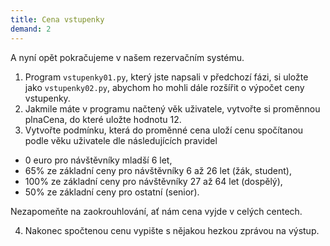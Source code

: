 ```yaml
---  
title: Cena vstupenky  
demand: 2
---  
```


A nyní opět pokračujeme v našem rezervačním systému.

1. Program `vstupenky01.py`, který jste napsali v předchozí fázi, si uložte jako `vstupenky02.py`, abychom ho mohli dále rozšířit o výpočet ceny vstupenky.
2. Jakmile máte v programu načtený věk uživatele, vytvořte si proměnnou plnaCena, do které uložte hodnotu 12.
3. Vytvořte podmínku, která do proměnné cena uloží cenu spočítanou podle věku uživatele dle následujících pravidel

* 0 euro pro návštěvníky mladší 6 let,
* 65% ze základní ceny pro návštěvníky 6 až 26 let (žák, student),
* 100% ze základní ceny pro návštěvníky 27 až 64 let (dospělý),
* 50% ze základní ceny pro ostatní (senior).

Nezapomeňte na zaokrouhlování, ať nám cena vyjde v celých centech.

4. Nakonec spočtenou cenu vypište s nějakou hezkou zprávou na výstup.

